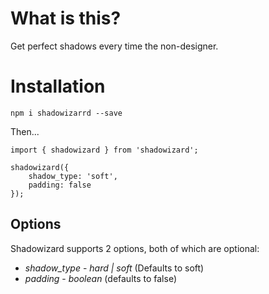 # What is this? 

Get perfect shadows every time the non-designer.

# Installation 

`npm i shadowizarrd --save`

Then...

```
import { shadowizard } from 'shadowizard';

shadowizard({
    shadow_type: 'soft',
    padding: false
});

```

## Options

Shadowizard supports 2 options, both of which are optional:

* *shadow_type* - _hard | soft_ (Defaults to soft)
* *padding* - _boolean_ (defaults to false)